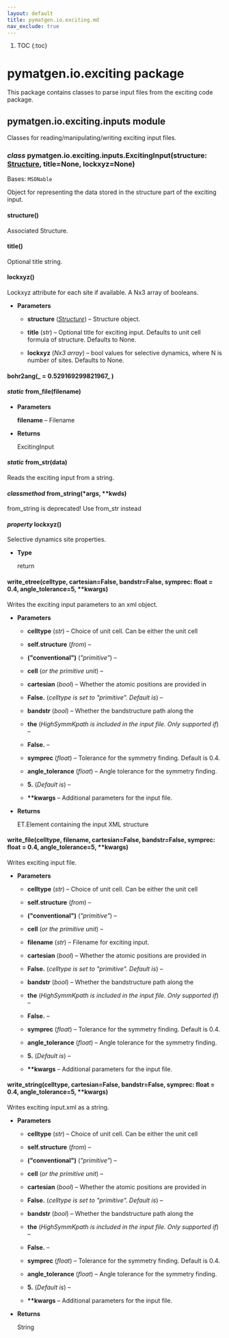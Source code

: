 ```yaml
---
layout: default
title: pymatgen.io.exciting.md
nav_exclude: true
---
```


1. TOC
{:toc}

# pymatgen.io.exciting package

This package contains classes to parse input files from the exciting
code package.


## pymatgen.io.exciting.inputs module

Classes for reading/manipulating/writing exciting input files.


### _class_ pymatgen.io.exciting.inputs.ExcitingInput(structure: [Structure](pymatgen.core.md#pymatgen.core.structure.Structure), title=None, lockxyz=None)
Bases: `MSONable`

Object for representing the data stored in the structure part of the
exciting input.


#### structure()
Associated Structure.


#### title()
Optional title string.


#### lockxyz()
Lockxyz attribute for each site if available. A Nx3 array of
booleans.


* **Parameters**


    * **structure** ([*Structure*](pymatgen.core.md#pymatgen.core.structure.Structure)) – Structure object.


    * **title** (*str*) – Optional title for exciting input. Defaults to unit
    cell formula of structure. Defaults to None.


    * **lockxyz** (*Nx3 array*) – bool values for selective dynamics,
    where N is number of sites. Defaults to None.



#### bohr2ang(_ = 0.529169299821967_ )

#### _static_ from_file(filename)

* **Parameters**

    **filename** – Filename



* **Returns**

    ExcitingInput



#### _static_ from_str(data)
Reads the exciting input from a string.


#### _classmethod_ from_string(\*args, \*\*kwds)
from_string is deprecated!
Use from_str instead


#### _property_ lockxyz()
Selective dynamics site properties.


* **Type**

    return



#### write_etree(celltype, cartesian=False, bandstr=False, symprec: float = 0.4, angle_tolerance=5, \*\*kwargs)
Writes the exciting input parameters to an xml object.


* **Parameters**


    * **celltype** (*str*) – Choice of unit cell. Can be either the unit cell


    * **self.structure** (*from*) –


    * **(****"conventional"****)** (*"primitive"*) –


    * **cell** (*or the primitive unit*) –


    * **cartesian** (*bool*) – Whether the atomic positions are provided in


    * **False.** (*celltype is set to "primitive". Default is*) –


    * **bandstr** (*bool*) – Whether the bandstructure path along the


    * **the** (*HighSymmKpath is included in the input file. Only supported if*) –


    * **False.** –


    * **symprec** (*float*) – Tolerance for the symmetry finding. Default is 0.4.


    * **angle_tolerance** (*float*) – Angle tolerance for the symmetry finding.


    * **5.** (*Default is*) –


    * **\*\*kwargs** – Additional parameters for the input file.



* **Returns**

    ET.Element containing the input XML structure



#### write_file(celltype, filename, cartesian=False, bandstr=False, symprec: float = 0.4, angle_tolerance=5, \*\*kwargs)
Writes exciting input file.


* **Parameters**


    * **celltype** (*str*) – Choice of unit cell. Can be either the unit cell


    * **self.structure** (*from*) –


    * **(****"conventional"****)** (*"primitive"*) –


    * **cell** (*or the primitive unit*) –


    * **filename** (*str*) – Filename for exciting input.


    * **cartesian** (*bool*) – Whether the atomic positions are provided in


    * **False.** (*celltype is set to "primitive". Default is*) –


    * **bandstr** (*bool*) – Whether the bandstructure path along the


    * **the** (*HighSymmKpath is included in the input file. Only supported if*) –


    * **False.** –


    * **symprec** (*float*) – Tolerance for the symmetry finding. Default is 0.4.


    * **angle_tolerance** (*float*) – Angle tolerance for the symmetry finding.


    * **5.** (*Default is*) –


    * **\*\*kwargs** – Additional parameters for the input file.



#### write_string(celltype, cartesian=False, bandstr=False, symprec: float = 0.4, angle_tolerance=5, \*\*kwargs)
Writes exciting input.xml as a string.


* **Parameters**


    * **celltype** (*str*) – Choice of unit cell. Can be either the unit cell


    * **self.structure** (*from*) –


    * **(****"conventional"****)** (*"primitive"*) –


    * **cell** (*or the primitive unit*) –


    * **cartesian** (*bool*) – Whether the atomic positions are provided in


    * **False.** (*celltype is set to "primitive". Default is*) –


    * **bandstr** (*bool*) – Whether the bandstructure path along the


    * **the** (*HighSymmKpath is included in the input file. Only supported if*) –


    * **False.** –


    * **symprec** (*float*) – Tolerance for the symmetry finding. Default is 0.4.


    * **angle_tolerance** (*float*) – Angle tolerance for the symmetry finding.


    * **5.** (*Default is*) –


    * **\*\*kwargs** – Additional parameters for the input file.



* **Returns**

    String